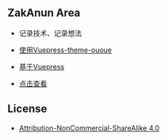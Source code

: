 ## ZakAnun Area

- 记录技术、记录想法

- [使用Vuepress-theme-ououe](https://github.com/tolking/vuepress-theme-ououe)

- [基于Vuepress](https://github.com/vuejs/vuepress)

- [点击查看](https://www.zakli.cn/)

## License

- [Attribution-NonCommercial-ShareAlike 4.0](https://creativecommons.org/licenses/by-nc-sa/4.0/legalcode)
